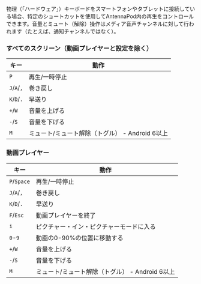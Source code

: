 物理（「ハードウェア」）キーボードをスマートフォンやタブレットに接続している場合、特定のショートカットを使用してAntennaPod内の再生をコントロールできます。音量とミュート（解除）操作はメディア音声チャンネルに対して行われます（たとえば、通知チャンネルではなく）。

### すべてのスクリーン（動画プレイヤーと設定を除く）

| キー | 動作 |
| --- | --- |
| `P` | 再生/一時停止 |
| `J`/`A`/`,` | 巻き戻し |
| `K`/`D`/`.` | 早送り |
| `+`/`W` | 音量を上げる |
| `-`/`S` | 音量を下げる |
| `M` | ミュート/ミュート解除（トグル） - Android 6以上 |

### 動画プレイヤー

| キー | 動作 |
| --- | --- |
| `P`/`Space` | 再生/一時停止 |
| `J`/`A`/`,` | 巻き戻し |
| `K`/`D`/`.` | 早送り |
| `F`/`Esc` | 動画プレイヤーを終了 |
| `i` | ピクチャー・イン・ピクチャーモードに入る |
| `0`-`9` | 動画の0-90%の位置に移動する |
| `+`/`W` | 音量を上げる |
| `-`/`S` | 音量を下げる |
| `M` | ミュート/ミュート解除（トグル） - Android 6以上 |
